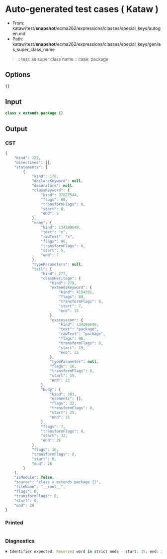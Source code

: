 # Auto-generated test cases ( Kataw )
- From: kataw/test/__snapshot__/ecma262/expressions/classes/special_keys/autogen.md
- Path: kataw/test/__snapshot__/ecma262/expressions/classes/special_keys/gen/as_super_class_name
> :: test: as super class name
> :: case: package
## Options

`````js
{}
`````
## Input

`````js
class x extends package {}
`````
## Output

### CST

```javascript
{
    "kind": 122,
    "directives": [],
    "statements": [
        {
            "kind": 178,
            "declareKeyword": null,
            "decorators": null,
            "classKeyword": {
                "kind": 37822544,
                "flags": 80,
                "transformFlags": 0,
                "start": 0,
                "end": 5
            },
            "name": {
                "kind": 134299649,
                "text": "x",
                "rawText": "x",
                "flags": 96,
                "transformFlags": 0,
                "start": 5,
                "end": 7
            },
            "typeParameters": null,
            "tail": {
                "kind": 277,
                "classHeritage": {
                    "kind": 279,
                    "extendsKeyword": {
                        "kind": 4194391,
                        "flags": 80,
                        "transformFlags": 0,
                        "start": 7,
                        "end": 15
                    },
                    "expression": {
                        "kind": 134299649,
                        "text": "package",
                        "rawText": "package",
                        "flags": 96,
                        "transformFlags": 0,
                        "start": 15,
                        "end": 23
                    },
                    "typeParameter": null,
                    "flags": 16,
                    "transformFlags": 0,
                    "start": 15,
                    "end": 23
                },
                "body": {
                    "kind": 303,
                    "elements": [],
                    "flags": 32,
                    "transformFlags": 0,
                    "start": 25,
                    "end": 25
                },
                "flags": 7,
                "transformFlags": 0,
                "start": 32,
                "end": 26
            },
            "flags": 16,
            "transformFlags": 0,
            "start": 0,
            "end": 26
        }
    ],
    "isModule": false,
    "source": "class x extends package {}",
    "fileName": "__root__",
    "flags": 0,
    "transformFlags": 0,
    "start": 0,
    "end": 26
}
```

### Printed

```javascript

```

### Diagnostics

```javascript
✖ Identifier expected. Reserved word in strict mode - start: 15, end: 23

```

